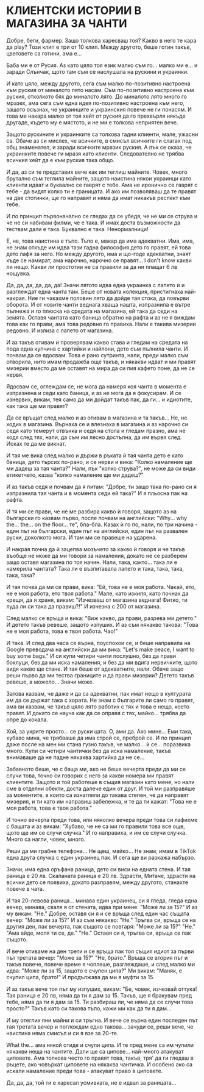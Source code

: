 # **КЛИЕНТСКИ ИСТОРИИ В МАГАЗИНА ЗА ЧАНТИ**

Добре, беги, фармер. Защо толкова харесваш тоя? Какво в него те кара да play? Този клип е три от 10 клип. Между другото, беше готин такъв, цветовете са готини, ама е...

Баба ми е от Русия. Аз като цяло тоя език малко съм го... малко ми е... и заради Слънчак, щото там съм се наслушала на рускини и украинки.

И като цяло, между другото, сега съм малко по-позитивно настроена към руския от миналото лято насам. Съм по-позитивно настроена към руския, отколкото бях до миналото лято. До миналото лято много го мразех, ама сега съм една идея по-позитивно настроена към него, защото осъзнах, че украинците и украинския повече не ги понасям. И това ме накара малко от тоя хейт от руския да го прехвърля някъде другаде, където му е мястото, и не ми е толкова неприятен вече.

Защото рускините и украинките са толкова гадни клиенти, мале, ужасни са. Обаче аз си мислех, че всичките, в смисъл всичките ги слагах под общ знаменател, и заради всичките мразих руския. А пък се оказа, че украинките повече ги мразя като клиенти. Следователно не трябва всичкия хейт да е към руския така общо.

И да, аз си те представих вече как им теглиш майните. Човек, много брутално съм теглила майните, защото наистина някои украинци като клиенти идват и буквално се гаврят с тебе. Ама не иронично се гаврят с тебе \- да видят колко ти е границата. И ако им позволяваш да те правят на две стотинки, ще го направят и няма да имат никакъв респект към тебе.

И по принцип първоначално се гледах да се убедя, че не ми се струва и че не си набивам филми, че е така. И имах доста възможности да тествам дали е така. Буквално е така. Ненормалници\!

Е, не, това наистина е тъпо. Тъпо е, макар да има адекватни. Има, има, не знам откъде им идва тази гадна философия дето го правят, ей това дето лафя за него. Но между другото, има и що-годе адекватни, знаят къде се намират, ама нарочно, нарочно се правят... I don't know какви ли нещо. Какви ли простотии не са правили за да ни плащат 6 лв нощувка.

Да, да, да, да, да, да\! Значи лятото идва една украинка с лапето ѝ и разглеждат една чанта там. Беше от новата колекция, пристигнаха най-накрая. Ние ги чакахме половин лято да дойде тая стока, да повърви оборота. И от новите чанти веднага хваща нашта, изпразнила е вътре пълнежа и го плюска на средата на магазина, ей така да седи на земята. Оставя чантата като баница обратно на рафта и аз не я виждам това как го прави, ама това редовно го правиха. Нали е такива мизерии редовно. И излиза с лапето от магазина.

И аз такъв отивам и проверявам какво става и гледам на средата на пода една купчина с хартийки и найлони, дето съм пълнила чанти. И почвам да се ядосвам. Това е рано сутринта, нали, преди малко съм отворила, нито имам продажба още такъв, и някакви идват и ми правят мизерии вместо да ме оставят на мира да си пия кафето поне, да не се нервя.

Ядосвам се, оглеждам се, не мога да намеря коя чанта в момента е изпразнена и седи като баница, и аз не мога да я фокусирам. И се изнервих, викам, тея само да ми дойдат такъв пак, да ги... и идиотите, как така ще ми правят?

Да се връщат след малко и аз отивам в магазина и та такъв... Не, не ходих в магазина. Върнаха се и влезнаха в магазина и аз нарочно си седя като темерут отвънка и седя на стола и гледам празно, ама не ходя след тях, нали, да съм им лесно достъпна, да им вървя след. Исках те да ме викнат.

И тая ме вика след малко и държи в ръката ѝ тая чанта дето е като баница, дето търсих по-рано, и се нерви и вика: "Колко намаление ще ми дадеш за тая чанта?" Нали, пък "колко струва?", не може да си види етикетчето, казва "колко намаление ще ми дадеш?"

И аз такъв седя и почвам да я питам: "Добре, ти защо така по-рано си я изпразнила тая чанта и в момента седи ей така?" И я пльосна пак на рафта.

И тя ми се прави, че не ме разбира какво ѝ говоря, защото аз на български го казвам първо, после почвам на английски: "Why... why the... the... on the floor... те", бла-бла. Казах ѝ го по, нали, по три начина \- един път на български, един път на английски, един път на развален руски, доколкото мога. И там ми се правеше на ударена.

И накрая почна да ѝ зацепва мозъчето за какво ѝ говоря и че такъв въобще не може да ми говори за намаления, докато не се разберем защо оставя магазина по тоя начин. Нали, така, както... така ли е намерила чантата? Така ли е възпитавала лапето и така, така, така, така, така?

И тая почва да ми се прави, вика: "Ей, това не е моя работа. Чакай, ето, не е моя работа, ето твоя работа." Мале, като изкипя, като почнах да крещя, да я храня, викам: "Изчезваш от магазина веднага\! Фитко, ти луда ли си така да правиш?\!" И изчезна с 200 от магазина.

След малко се връща и вика: "Виж какво, да прави, разрева ми детето." И детето такъв ревеше, защото изпуших. И аз съм някакво такова: "Това не е моя работа, това е твоя работа. Чао\!"

И така. И след два часа се върна, поуспокои се, и беше направила на Google преводача на английски да ми вика: "Let's make peace, I want to buy some bags." И си купи четири чанти послушно, без да прави боклуци, без да ми иска намаления, и без да ми вдига нервичките, щото видя какво ще стане. И тая беше от адекватните, нали. Обаче защо реши първо да ми тества границите и да прави мизерии? Детето такъв ревеше, а можело... Значи може.

Затова казвам, че даже и да са адекватни, пак имат нещо в културата им да се държат така с хората. Не знам с българите ли само го правят, ама ви казвам, че такъв цяло лято работих с тях и това е нещо, което правят. И докато се науча как да се оправя с тях, майко... трябва да опре до кокала.

Хой, за укрите просто... се руски цата. О, ами да. Ако мине... Еми така, хубаво мина, че трябваше да има строй се, преброй се. И по принцип даже после на мен ми стана гузно такъв, че малко... ѝ се... поразвика много. Купи си четири чантички без да иска намаление, такъв внимаваше да не падне някаква хартийка да не се...

Забавното беше, че с баща ми, ако не беше вечерта преди да ми се случи това, точно си говорих с него за какви номера ми правят клиентите. Защото и той работеше в същия магазин като мене, но нали сме в отделни обекти, доста далече един от друг. И той ми разправяше за моментите, в които са изнагляли до такава степен, че да направят мизерия, и ти като им направиш забележка, и те да ти кажат: "Това не е моя работа, това е твоя работа."

И точно вечерта преди това, или няколко вечера преди това си лафихме с бащата и аз викам: "Хубаво, че не са ми го правили това все още, щото ще им се случи случка." И го направиха, и им се случи случка. Много са нагли, човек, много.

Реши да ми грабне телефона... Не щеш, майко... Не знам, имам в TikTok една друга случка с един украинец пак. И сега ще ви разкажа набързо.

Значи, има една оръфана раница, дето си виси на едната стена. И тая раница е 20 лв. Скапаната раница е 20 лв. Здрасти, Митаче, здрасти на всички дето се появиха, докато разправям, между другото, станахте повече в чата.

И тая 20-левова раница... минава един украинец, си я гледа, гледа една вечер, минава, сваля я от стената, идва при мене: "Може ли за 15?" И аз му викам: "Не." Добре, оставя си я и се връща след един час същата вечер: "Може ли за 15?" И аз съм някакво: "Не." Тръгва си, връща се на другия ден, пак вечерта, пак същото се повтаря: "Може ли за 15?" "Не." "Ама айде, моля ти се, де." "Не." Оставя си я, тръгва си, връща се пак същото.

И вече отиваме на ден трети и се връща пак тоя същия идиот за първи път третата вечер: "Може за 15?" "Не, брато." Връща се втория път и такъв повече, повече време я чоплеше, разглеждаше, и след малко ми идва: "Може ли за 15, защото е счупен ципа?" Ми викам: "Маняк, е счупил ципа, брато\!" И продължава да ми я муфти за 15\.

И аз такъв вече тоя път му изпуших, викам: "Бе, човек, изчезвай оттука\! Тая раница е 20 лв, няма да ти я дам за 15\. Такъв, ще я бракувам пред тебе, няма да ти я дам за 15\. Ти разбираш ли, че няма да се случи това просто?" Такъв като си такова тъпо, кажи ми как да ти я дам...

И му отеглих яни майни и си тръгна. И вече се върна един последен път тая третата вечер и поглеждам едно такова... зачуди се, реши вече, че наистина няма смисъл и си я взе за 20-те.

What the... ама някой отиде и счупи ципа. И те пред мене са им чупили някакви неща на чантите. Дали ще са ципове... най-много атакуват циповете. Ама толкова често го правят това, такъв, тря' да ги гледаш в ръцете, ако човъркат циповете на някаква чантичка. И особено ако са искали намаление преди това \- атакуват право в циповете.

Да, да, да, той ти е харесал усмивката, не е идвал за раницата...

